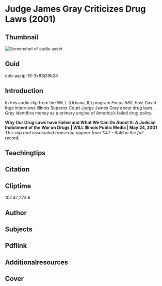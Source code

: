 # Judge James Gray Criticizes Drug Laws (2001)

## Thumbnail

![Screenshot of audio asset](https://s3.amazonaws.com/americanarchive.org/primary_source_sets/audio-digitized.jpg "Screenshot audio asset")


## Guid
cpb-aacip-16-3x83j39b24

## Introduction

In this audio clip from the WILL (Urbana, IL) program _Focus 580_, host David Inge interviews Illinois Superior Court Judge James Gray about drug laws. Gray identifies money as a primary engine of America’s failed drug policy. 

<b>Why Our Drug Laws have Failed and What We Can Do About It: A Judicial Indictment of the War on Drugs</b>
<b>| WILL Illinois Public Media | May 24, 2001</b>
<i>This clip and associated transcript appear from 1:47 - 6:46 in the full record.</i>

## Teachingtips

## Citation

## Cliptime

107.42,273.6

## Author
## Subjects
## Pdflink
## Additionalresources
## Cover
